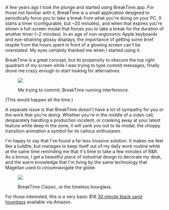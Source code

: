 A few years ago I took the plunge and started using BreakTime.app. For those not familiar with it, BreakTime is a small application designed to periodically force you to take a break from what you're doing on your PC. It starts a timer (configurable, but ~20 minutes), and when that expires you're shown a full-screen modal that forces you to take a break for the duration of another timer (~2 minutes). In an age of non-ergonomic Apple keyboards and eye-straining glossy displays, the importance of getting some brief respite from the hours spent in front of a glowing screen can't be overstated. My eyes certainly thanked me when I started using it.

BreakTime is a great concept, but its propensity to obscure the top right quadrant of my screen while I was trying to type commit messages, finally drove me crazy enough to start looking for alternatives.

<figure>
  <p><img src="/assets/breaktime/commit.png"></p>
  <figcaption>Me trying to commit; BreakTime running interference.</figcaption>
</figure>

(This would happen all the time.)

A separate issue is that BreakTime doesn't have a lot of sympathy for you or the work that you're doing. Whether you're in the middle of a video call, desparately handling a production incident, or cranking away at your latest feature while deep in the zone, it will yank you out to its modal; the choppy transition animation a symbol for its callous enthusiasm.

I'm happy to say that I've found a far less invasive solution. It makes me feel like a luddite, but manages to keep itself out of my daily work routine while at the same time reminding me that it's time to take a few minutes of R&R. As a bonus, I get a beautiful piece of industrial design to decorate my desk, and the warm knowledge that I'm living by the same technology that Magellan used to circumnavigate the globe.

<figure>
  <p><img src="/photos/large/12229569636.jpg"></p>
  <figcaption>BreakTime Classic, or the timeless hourglass.</figcaption>
</figure>

For those interested, this is a very basic $16 [30 minute black sand hourglass](http://www.amazon.com/Hourglass-Sand-Timer-Minute-Black/dp/B004V4RTXW/) available via Amazon.
